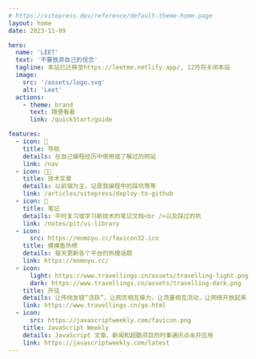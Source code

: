 ```yaml
---
# https://vitepress.dev/reference/default-theme-home-page
layout: home
date: 2023-11-09

hero:
  name: 'LEET'
  text: '不要放弃自己的信念'
  tagline: 本站已迁移至https://leetme.netlify.app/, 12月将关闭本站
  image:
    src: '/assets/logo.svg'
    alt: 'Leet'
  actions:
    - theme: brand
      text: 随便看看
      link: /quickStart/guide

features:
  - icon: 🔎
    title: 导航
    details: 在自己编程经历中使用或了解过的网站
    link: /nav
  - icon: 🧑‍💻
    title: 技术文章
    details: 以前端为主，记录我编程中的踩坑等等
    link: /articles/vitepress/deploy-to-github
  - icon: 📒
    title: 笔记
    details: 平时复习或学习新技术的笔记文档<br />以及踩过的坑
    link: /notes/pit/ui-library
  - icon:
      src: https://momoyu.cc/favicon32.ico
    title: 摸摸鱼热榜
    details: 每天更新各个平台的热搜话题
    link: https://momoyu.cc/
  - icon:
      light: https://www.travellings.cn/assets/travelling-light.png
      dark: https://www.travellings.cn/assets/travelling-dark.png
    title: 开往
    details: 让传统友链“活跃”，让网页相互接力，让流量相互流动，让网络开放起来
    link: https://www.travellings.cn/go.html
  - icon:
      src: https://javascriptweekly.com/favicon.png
    title: JavaScript Weekly
    details: JavaScript 文章、新闻和超酷项目的时事通讯点击并应用
    link: https://javascriptweekly.com/latest
---
```


<style>
.image-src {
  border-radius: 9999px;
}
</style>
